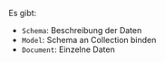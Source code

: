 Es gibt:

-   `Schema`: Beschreibung der Daten
-   `Model`: Schema an Collection binden
-   `Document`: Einzelne Daten
